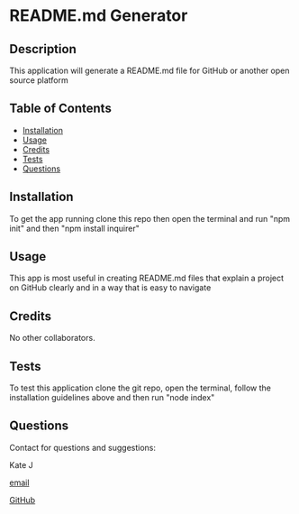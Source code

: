   # README.md Generator
  
  ## Description
  This application will generate a README.md file for GitHub or another open source platform
  
  ## Table of Contents
  
  - [Installation](#installation)
  - [Usage](#usage)
  - [Credits](#credits)
  - [Tests](#tests)
  - [Questions](#contact)
  
  
  <a name="installation"></a>
  ## Installation
  To get the app running clone this repo then open the terminal and run "npm init" and then "npm install inquirer"
  
  <a name="usage"></a>
  ## Usage
  This app is most useful in creating README.md files that explain a project on GitHub clearly and in a way that is easy to navigate
  
  <a name="credits"></a>
  ## Credits
  No other collaborators.

  <a name="tests"></a>
  ## Tests
  To test this application clone the git repo, open the terminal, follow the installation guidelines above and then run "node index"
  
  <a name="contact"></a>
  ## Questions 
  Contact for questions and suggestions: 

  Kate J

  [email](mailto:johnson.kat.g@gmail.com)

  [GitHub](https://github.com/k-g-j)

